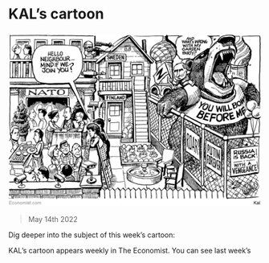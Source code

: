 ###### 

# KAL’s cartoon 

#####  

![image](images/20220514_wwd000.jpg) 

> May 14th 2022 

Dig deeper into the subject of this week’s cartoon:


KAL’s cartoon appears weekly in The Economist. You can see last week’s 

